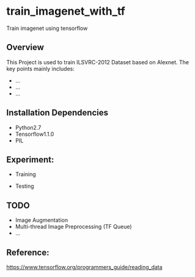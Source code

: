 # train_imagenet_with_tf
Train imagenet using tensorflow


##  Overview

This Project is used to train ILSVRC-2012 Dataset based on Alexnet. The key points mainly includes:
* ...
* ...
* ...

##  Installation Dependencies
* Python2.7
* Tensorflow1.1.0
* PIL

##  Experiment:
* Training

* Testing

##  TODO
* Image Augmentation
* Multi-thread Image Preprocessing (TF Queue)
* ...


##  Reference:
https://www.tensorflow.org/programmers_guide/reading_data
